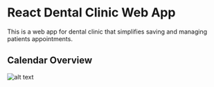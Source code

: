 # React Dental Clinic Web App

This is a web app for dental clinic that simplifies saving and managing patients appointments.

## Calendar Overview

![alt text](https://github.com/SamoudiAnas/Dental-Clinic-React-Web-App/src/Images/thumb.png)

